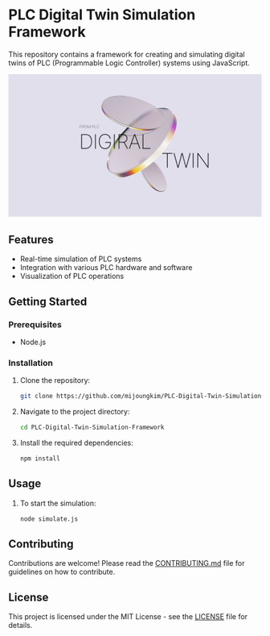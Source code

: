 # PLC Digital Twin Simulation Framework

This repository contains a framework for creating and simulating digital twins of PLC (Programmable Logic Controller) systems using JavaScript.

![Frame55](images/Frame55.png)

## Features
- Real-time simulation of PLC systems
- Integration with various PLC hardware and software
- Visualization of PLC operations

## Getting Started

### Prerequisites
- Node.js

### Installation
1. Clone the repository:
    ```sh
    git clone https://github.com/mijoungkim/PLC-Digital-Twin-Simulation-Framework.git
    ```
2. Navigate to the project directory:
    ```sh
    cd PLC-Digital-Twin-Simulation-Framework
    ```
3. Install the required dependencies:
    ```sh
    npm install
    ```

## Usage
1. To start the simulation:
    ```sh
    node simulate.js
    ```

## Contributing
Contributions are welcome! Please read the [CONTRIBUTING.md](CONTRIBUTING.md) file for guidelines on how to contribute.

## License
This project is licensed under the MIT License - see the [LICENSE](LICENSE) file for details.
